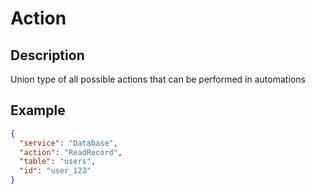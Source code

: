 # Action

## Description

Union type of all possible actions that can be performed in automations

## Example

```json
{
  "service": "Database",
  "action": "ReadRecord",
  "table": "users",
  "id": "user_123"
}
```
